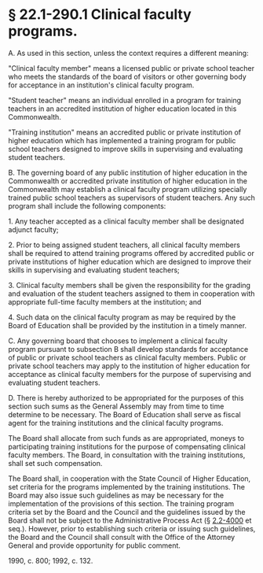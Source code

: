 # § 22.1-290.1 Clinical faculty programs.

<p>A. As used in this section, unless the context requires a different meaning:</p><p>"Clinical faculty member" means a licensed public or private school teacher who meets the standards of the board of visitors or other governing body for acceptance in an institution's clinical faculty program.</p><p>"Student teacher" means an individual enrolled in a program for training teachers in an accredited institution of higher education located in this Commonwealth.</p><p>"Training institution" means an accredited public or private institution of higher education which has implemented a training program for public school teachers designed to improve skills in supervising and evaluating student teachers.</p><p>B. The governing board of any public institution of higher education in the Commonwealth or accredited private institution of higher education in the Commonwealth may establish a clinical faculty program utilizing specially trained public school teachers as supervisors of student teachers. Any such program shall include the following components:</p><p>1. Any teacher accepted as a clinical faculty member shall be designated adjunct faculty;</p><p>2. Prior to being assigned student teachers, all clinical faculty members shall be required to attend training programs offered by accredited public or private institutions of higher education which are designed to improve their skills in supervising and evaluating student teachers;</p><p>3. Clinical faculty members shall be given the responsibility for the grading and evaluation of the student teachers assigned to them in cooperation with appropriate full-time faculty members at the institution; and</p><p>4. Such data on the clinical faculty program as may be required by the Board of Education shall be provided by the institution in a timely manner.</p><p>C. Any governing board that chooses to implement a clinical faculty program pursuant to subsection B shall develop standards for acceptance of public or private school teachers as clinical faculty members. Public or private school teachers may apply to the institution of higher education for acceptance as clinical faculty members for the purpose of supervising and evaluating student teachers.</p><p>D. There is hereby authorized to be appropriated for the purposes of this section such sums as the General Assembly may from time to time determine to be necessary. The Board of Education shall serve as fiscal agent for the training institutions and the clinical faculty programs.</p><p>The Board shall allocate from such funds as are appropriated, moneys to participating training institutions for the purpose of compensating clinical faculty members. The Board, in consultation with the training institutions, shall set such compensation.</p><p>The Board shall, in cooperation with the State Council of Higher Education, set criteria for the programs implemented by the training institutions. The Board may also issue such guidelines as may be necessary for the implementation of the provisions of this section. The training program criteria set by the Board and the Council and the guidelines issued by the Board shall not be subject to the Administrative Process Act (§ <a href='http://law.lis.virginia.gov/vacode/2.2-4000/'>2.2-4000</a> et seq.). However, prior to establishing such criteria or issuing such guidelines, the Board and the Council shall consult with the Office of the Attorney General and provide opportunity for public comment.</p><p>1990, c. 800; 1992, c. 132.</p>